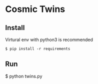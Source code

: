 # Cosmic Twins

## Install
Virtural env with python3 is recommended
```
$ pip install -r requirements
```

## Run
$ python twins.py

